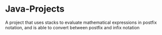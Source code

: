 # Java-Projects
A project that uses stacks to evaluate mathematical expressions in postfix notation, and is able to convert between postfix and infix notation
